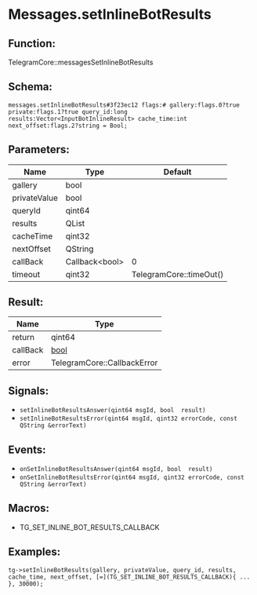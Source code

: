# Messages.setInlineBotResults

## Function:

TelegramCore::messagesSetInlineBotResults

## Schema:

`messages.setInlineBotResults#3f23ec12 flags:# gallery:flags.0?true private:flags.1?true query_id:long results:Vector<InputBotInlineResult> cache_time:int next_offset:flags.2?string = Bool;`
## Parameters:

|Name|Type|Default|
|----|----|-------|
|gallery|bool||
|privateValue|bool||
|queryId|qint64||
|results|QList<InputBotInlineResult>||
|cacheTime|qint32||
|nextOffset|QString||
|callBack|Callback<bool\>|0|
|timeout|qint32|TelegramCore::timeOut()|

## Result:

|Name|Type|
|----|----|
|return|qint64|
|callBack|[bool](../../types/bool.md)|
|error|TelegramCore::CallbackError|

## Signals:

* `setInlineBotResultsAnswer(qint64 msgId, bool  result)`
* `setInlineBotResultsError(qint64 msgId, qint32 errorCode, const QString &errorText)`

## Events:

* `onSetInlineBotResultsAnswer(qint64 msgId, bool  result)`
* `onSetInlineBotResultsError(qint64 msgId, qint32 errorCode, const QString &errorText)`

## Macros:

* TG_SET_INLINE_BOT_RESULTS_CALLBACK

## Examples:

`tg->setInlineBotResults(gallery, privateValue, query_id, results, cache_time, next_offset, [=](TG_SET_INLINE_BOT_RESULTS_CALLBACK){
    ...
}, 30000);`
